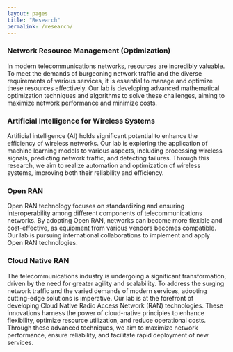 ```yaml
---
layout: pages
title: "Research"
permalink: /research/
---
```


<!-- <section class="post__section">
  <section class="about__members-container">
      <div class="about__members">
        <div class="about__members-students" OnClick="location.href ='/research/study/'">
            <dt>Study</dt>
        </div>
        <div class="about__members-students" OnClick="location.href ='/research/projects/'">
            <dt>Projects</dt>
        </div>
      </div>
      <div class="about__members">
        <div class="about__members-students" OnClick="location.href ='/research/lab_meeting/'">
            <dt>Lab Meeting</dt>
        </div>
      </div>
  </section>
</section> -->

### Network Resource Management (Optimization)

In modern telecommunications networks, resources are incredibly valuable. To meet the demands of burgeoning network traffic and the diverse requirements of various services, it is essential to manage and optimize these resources effectively. Our lab is developing advanced mathematical optimization techniques and algorithms to solve these challenges, aiming to maximize network performance and minimize costs.

### Artificial Intelligence for Wireless Systems

Artificial intelligence (AI) holds significant potential to enhance the efficiency of wireless networks. Our lab is exploring the application of machine learning models to various aspects, including processing wireless signals, predicting network traffic, and detecting failures. Through this research, we aim to realize automation and optimization of wireless systems, improving both their reliability and efficiency.

### Open RAN

Open RAN technology focuses on standardizing and ensuring interoperability among different components of telecommunications networks. By adopting Open RAN, networks can become more flexible and cost-effective, as equipment from various vendors becomes compatible. Our lab is pursuing international collaborations to implement and apply Open RAN technologies.

### Cloud Native RAN

The telecommunications industry is undergoing a significant transformation, driven by the need for greater agility and scalability. To address the surging network traffic and the varied demands of modern services, adopting cutting-edge solutions is imperative. Our lab is at the forefront of developing Cloud Native Radio Access Network (RAN) technologies. These innovations harness the power of cloud-native principles to enhance flexibility, optimize resource utilization, and reduce operational costs. Through these advanced techniques, we aim to maximize network performance, ensure reliability, and facilitate rapid deployment of new services.

